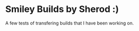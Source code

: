 <h1>Smiley Builds by Sherod :) </h1>
A few tests of transfering builds that I have been working on. 
